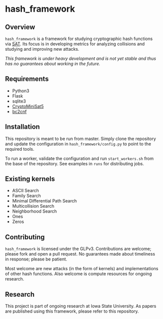 # hash_framework
## Overview

`hash_framework` is a framework for studying cryptographic hash functions via
[SAT](https://en.wikipedia.org/wiki/Boolean_satisfiability_problem). Its
focus is in developing metrics for analyzing collisions and studying and
improving new attacks.

_This framework is under heavy development and is not yet stable and thus
has no guarantees about working in the future._

## Requirements

  - Python3
  - Flask
  - sqlite3
  - [CryptoMiniSat5](https://github.com/msoos/cryptominisat)
  - [bc2cnf](https://users.ics.aalto.fi/tjunttil/circuits/)


## Installation

This repository is meant to be run from master. Simply clone the repository
and update the configuration in `hash_framework/config.py` to point to the
required tools.

To run a worker, validate the configuration and run `start_workers.sh` from
the base of the repository. See examples in `runs` for distributing jobs.


## Existing kernels

  - ASCII Search
  - Family Search
  - Minimal Differential Path Search
  - Multicollision Search
  - Neighborhood Search
  - Ones
  - Zeros


## Contributing

`hash_framework` is licensed under the GLPv3. Contributions are welcome; please
fork and open a pull request. No guarantees made about timeliness in response;
please be patient.

Most welcome are new attacks (in the form of kernels) and implementations
of other hash functions. Also welcome is compute resources for ongoing
research.

## Research

This project is part of ongoing research at Iowa State University. As papers
are published using this framework, please refer to this repository.
